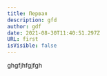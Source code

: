 ```yaml
---
title: Первая
description: gfd
author: gdf
date: 2021-08-30T11:40:51.297Z
URL: first
isVisible: false
---
```

ghgfjhfgjfgh